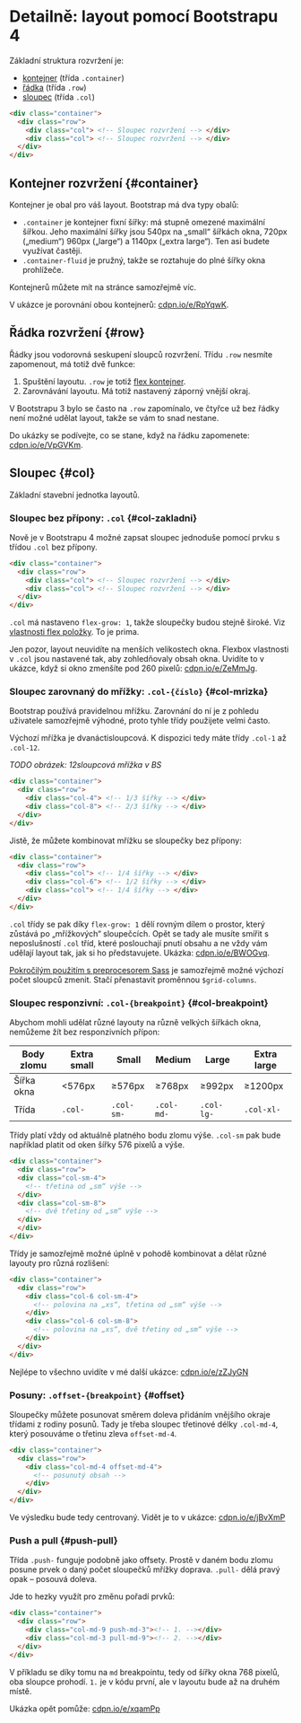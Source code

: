 # Detailně: layout pomocí Bootstrapu 4

Základní struktura rozvržení je: 

- [kontejner](#container) (třída `.container`)
- [řádka](#row) (třída `.row`)
- [sloupec](#col) (třída `.col`)

```html
<div class="container">
  <div class="row">
    <div class="col"> <!-- Sloupec rozvržení --> </div>
    <div class="col"> <!-- Sloupec rozvržení --> </div>
  </div>
</div>
```

## Kontejner rozvržení {#container}

Kontejner je obal pro váš layout. Bootstrap má dva typy obalů:

- `.container` je kontejner fixní šířky: má stupně omezené maximální šířkou. Jeho maximální šířky jsou 540px na „small“ šířkách okna, 720px („medium“) 960px („large“) a 1140px („extra large“). Ten asi budete využívat častěji.
- `.container-fluid` je pružný, takže se roztahuje do plné šířky okna prohlížeče.

Kontejnerů můžete mít na stránce samozřejmě víc. 

V ukázce je porovnání obou kontejnerů: [cdpn.io/e/RpYqwK](http://codepen.io/machal/pen/RpYqwK?editors=1000).


## Řádka rozvržení {#row}

Řádky jsou vodorovná seskupení sloupců rozvržení. Třídu `.row` nesmíte zapomenout, má totiž dvě funkce:

1. Spuštění layoutu. `.row` je totiž [flex kontejner](css3-flexbox-kontejner.md). 
2. Zarovnávání layoutu. Má totiž nastavený záporný vnější okraj.

V Bootstrapu 3 bylo se často na `.row` zapomínalo, ve čtyřce už bez řádky není možné udělat layout, takže se vám to snad nestane. 

Do ukázky se podívejte, co se stane, když na řádku zapomenete: [cdpn.io/e/VpGVKm](http://codepen.io/machal/pen/VpGVKm?editors=1000).


## Sloupec {#col}

Základní stavební jednotka layoutů. 

### Sloupec bez přípony: `.col` {#col-zakladni}

Nově je v Bootstrapu 4 možné zapsat sloupec jednoduše pomocí prvku s třídou `.col` bez přípony. 

```html
<div class="container">
  <div class="row">
    <div class="col"> <!-- Sloupec rozvržení --> </div>
    <div class="col"> <!-- Sloupec rozvržení --> </div>
  </div>
</div>
```

`.col` má nastaveno `flex-grow: 1`, takže sloupečky budou stejně široké. Viz [vlastnosti flex položky](css3-flexbox-polozky.md). To je prima.

Jen pozor, layout neuvidíte na menších velikostech okna. Flexbox vlastnosti v `.col` jsou nastavené tak, aby zohledňovaly obsah okna. Uvidíte to v ukázce, když si okno zmenšíte pod 260 pixelů: [cdpn.io/e/ZeMmJg](http://codepen.io/machal/pen/ZeMmJg?editors=1000).

### Sloupec zarovnaný do mřížky: `.col-{číslo}` {#col-mrizka}

Bootstrap používá pravidelnou mřížku. Zarovnání do ní je z pohledu uživatele samozřejmě výhodné, proto tyhle třídy použijete velmi často.

Výchozí mřížka je dvanáctisloupcová. K dispozici tedy máte třídy `.col-1` až `.col-12`. 

*TODO obrázek: 12sloupcová mřížka v BS*

```html
<div class="container">
  <div class="row">
    <div class="col-4"> <!-- 1/3 šířky --> </div>
    <div class="col-8"> <!-- 2/3 šířky --> </div>
  </div>
</div>
```

Jistě, že můžete kombinovat mřížku se sloupečky bez přípony:

```html
<div class="container">
  <div class="row">
    <div class="col"> <!-- 1/4 šířky --> </div>  
    <div class="col-6"> <!-- 1/2 šířky --> </div>  
    <div class="col"> <!-- 1/4 šířky --> </div>
  </div>
</div>
```

`.col` třídy se pak díky `flex-grow: 1` dělí rovným dílem o prostor, který zůstává po „mřížkových“ sloupečcích. Opět se tady ale musíte smířit s neposlušností `.col` tříd, které poslouchají pnutí obsahu a ne vždy vám udělají layout tak, jak si ho představujete. Ukázka: [cdpn.io/e/BWOGvq](http://codepen.io/machal/pen/BWOGvq?editors=1000).

[Pokročilým použitím s preprocesorem Sass](https://v4-alpha.getbootstrap.com/layout/grid/#customizing-the-grid) je samozřejmě možné výchozí počet sloupců zmenit. Stačí přenastavit proměnnou `$grid-columns`.


### Sloupec responzivní: `.col-{breakpoint}` {#col-breakpoint}

Abychom mohli udělat různé layouty na různě velkých šířkách okna, nemůžeme žít bez responzivních přípon:

| Body zlomu | Extra small  |  Small  | Medium | Large | Extra large |
| -----------| ------------ |  -----  | ------ | ----- | ----------- |
| Šířka okna | <576px | ≥576px | ≥768px | ≥992px | ≥1200px |
| Třída      | `.col-` | `.col-sm-` |  `.col-md-` |  `.col-lg-` |  `.col-xl-` |

Třídy platí vždy od aktuálně platného bodu zlomu výše. `.col-sm` pak bude například platit od oken šířky 576 pixelů a výše.


```html
<div class="container">
  <div class="row">
  <div class="col-sm-4"> 
    <!-- třetina od „sm“ výše --> 
  </div>  
  <div class="col-sm-8"> 
    <!-- dvě třetiny od „sm“ výše --> 
  </div>
  </div>
</div>
```

Třídy je samozřejmě možné úplně v pohodě kombinovat a dělat různé layouty pro různá rozlišení:

```html
<div class="container">
  <div class="row">
    <div class="col-6 col-sm-4"> 
      <!-- polovina na „xs“, třetina od „sm“ výše --> 
    </div>  
    <div class="col-6 col-sm-8"> 
      <!-- polovina na „xs“, dvě třetiny od „sm“ výše --> 
    </div>
  </div>
</div>
```

Nejlépe to všechno uvidíte v mé další ukázce: [cdpn.io/e/zZJyGN](http://codepen.io/machal/pen/zZJyGN?editors=1000)


### Posuny: `.offset-{breakpoint}` {#offset}

Sloupečky můžete posunovat směrem doleva přidáním vnějšího okraje třídami z rodiny posunů. Tady je třeba sloupec třetinové délky `.col-md-4`, který posouváme o třetinu zleva `offset-md-4`. 

```html
<div class="container">
  <div class="row">
    <div class="col-md-4 offset-md-4"> 
      <!-- posunutý obsah --> 
    </div>  
  </div>
</div>
```

Ve výsledku bude tedy centrovaný. Vidět je to v ukázce: [cdpn.io/e/jBvXmP](http://codepen.io/machal/pen/jBvXmP?editors=1000)

### Push a pull {#push-pull}

Třída `.push-` funguje podobně jako offsety. Prostě v daném bodu zlomu posune prvek o daný počet sloupečků mřížky doprava. `.pull-` dělá pravý opak – posouvá doleva.

Jde to hezky využít pro změnu pořadí prvků:

```html
<div class="container">
  <div class="row">
    <div class="col-md-9 push-md-3"><!-- 1. --></div>  
    <div class="col-md-3 pull-md-9"><!-- 2. --></div>      
  </div>
</div>
```

V příkladu se díky tomu na `md` breakpointu, tedy od šířky okna 768 pixelů, oba sloupce prohodí. `1.` je v kódu první, ale v layoutu bude až na druhém místě.

Ukázka opět pomůže: [cdpn.io/e/xqamPp](http://codepen.io/machal/pen/xqamPp?editors=1000)


<!-- TODO auto nefunguje, staci .col? viz ukazka
### Sloupec se šířkou podle obsahu: `.col-{breakpoint}-auto` {#col-auto}
[cdpn.io/e/MpqZjy](http://codepen.io/machal/pen/MpqZjy?editors=1000)
 -->


<!-- TODO zarovnavani do vsech smeru -->
